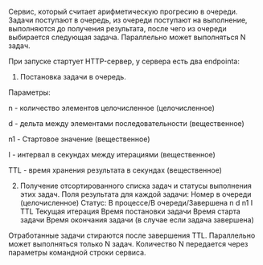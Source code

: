 Сервис, который считает арифметическую прогресию в очереди. 
Задачи поступают в очередь, из очереди поступают на выполнение, выполняются до получения результата, после чего из очереди выбирается следующая задача. 
Параллельно может выполняться N задач.

При запуске стартует HTTP-сервер, у сервера есть два endpointa:

1) Постановка задачи в очередь.

Параметры:

n - количество элементов целочисленное (целочисленное)

d - дельта между элементами последовательности (вещественное)

n1 - Стартовое значение (вещественное)

I - интервал в секундах между итерациями (вещественное)

TTL - время хранения результата в секундах (вещественное)

2) Получение отсортированного списка задач и статусы выполнения этих задач. 
Поля результата для каждой задачи:
Номер в очереди (целочисленное)
Статус: В процессе/В очереди/Завершена
n
d
n1
I
TTL
Текущая итерация
Время постановки задачи
Время старта задачи
Время окончания задачи (в случае если задача завершена)

Отработанные задачи стираются после завершения TTL. 
Параллельно может выполняться только N задач. 
Количество N передается через параметры командной строки сервиса.

